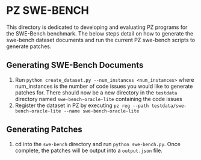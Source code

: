 # PZ SWE-BENCH

This directory is dedicated to developing and evaluating PZ programs for the SWE-Bench benchmark. The below steps detail on how to generate the swe-bench dataset documents and run the current PZ swe-bench scripts to generate patches.

## Generating SWE-Bench Documents

1. Run `python create_dataset.py --num_instances <num_instances>` where num_instances is the number of code issues you would like to generate patches for. There should now be a new directory in the `testdata` directory named `swe-bench-oracle-lite` containing the code issues
2. Register the dataset in PZ by executing `pz reg --path testdata/swe-bench-oracle-lite --name swe-bench-oracle-lite`

## Generating Patches

1. cd into the `swe-bench` directory and run `python swe-bench.py`. Once complete, the patches will be output into a `output.json` file.
